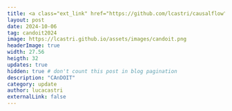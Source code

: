 ```yaml
---
title: <a class="ext_link" href="https://github.com/lcastri/causalflow">CAnDOIT</a> - a new Python library for causal discovery from observational and interventional time-series data. Check out our <a class="ext_link" href="https://arxiv.org/pdf/2410.02844">paper</a> published in Advanced Intelligent Systems. 
layout: post
date: 2024-10-06
tag: candoit2024
image: https://lcastri.github.io/assets/images/candoit.png
headerImage: true
width: 27.56
heigth: 32
updates: true
hidden: true # don't count this post in blog pagination
description: "CAnDOIT"
category: update
author: lucacastri
externalLink: false
---
```

